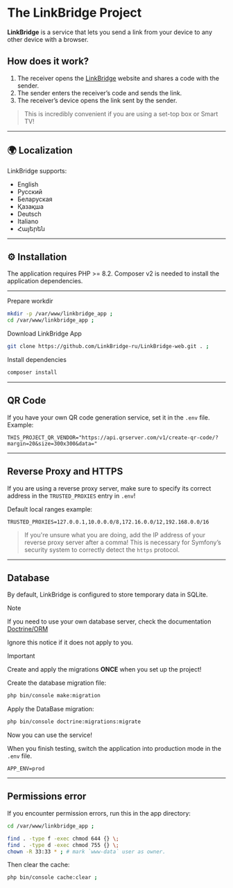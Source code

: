 # The LinkBridge Project

**LinkBridge** is a service that lets you send a link from your device to any other device with a browser.

## How does it work?

1. The receiver opens the [LinkBridge](https://LinkBridge.ru) website and shares a code with the sender.
2. The sender enters the receiver’s code and sends the link.
3. The receiver’s device opens the link sent by the sender.

> This is incredibly convenient if you are using a set-top box or Smart TV!

---

## 🌍 Localization

LinkBridge supports:

- English
- Русский
- Беларуская
- Қазақша
- Deutsch
- Italiano
- Հայերեն

---

## ⚙️ Installation

The application requires PHP >= 8.2.
Composer v2 is needed to install the application dependencies.

---

Prepare workdir

```bash
mkdir -p /var/www/linkbridge_app ;
cd /var/www/linkbridge_app ;
```

Download LinkBridge App

```bash
git clone https://github.com/LinkBridge-ru/LinkBridge-web.git . ;
```

Install dependencies

```bash
composer install
```

---

## QR Code

If you have your own QR code generation service, set it in the `.env` file. Example:

```dotenv
THIS_PROJECT_QR_VENDOR="https://api.qrserver.com/v1/create-qr-code/?margin=20&size=300x300&data="
```

---

## Reverse Proxy and HTTPS

If you are using a reverse proxy server,
make sure to specify its correct address in the `TRUSTED_PROXIES` entry in `.env`!

Default local ranges example:

```dotenv
TRUSTED_PROXIES=127.0.0.1,10.0.0.0/8,172.16.0.0/12,192.168.0.0/16
```

> If you're unsure what you are doing, add the IP address of your reverse proxy server after a comma!
> This is necessary for Symfony’s security system to correctly detect the `https` protocol.

---

## Database

By default, LinkBridge is configured to store temporary data in SQLite.

> [!NOTE]
> If you need to use your own database server, check the documentation
> [Doctrine/ORM](https://www.doctrine-project.org/projects/doctrine-dbal/en/latest/reference/configuration.html#connecting-using-a-url)
>
> Ignore this notice if it does not apply to you.

> [!IMPORTANT]
> Create and apply the migrations **ONCE** when you set up the project!

Create the database migration file:

```bash
php bin/console make:migration
```

Apply the DataBase migration:

```bash
php bin/console doctrine:migrations:migrate
```

Now you can use the service!

When you finish testing, switch the application into production mode in the `.env` file.

```dotenv
APP_ENV=prod
```

---

## Permissions error

If you encounter permission errors, run this in the app directory:

```bash
cd /var/www/linkbridge_app ;

find . -type f -exec chmod 644 {} \;
find . -type d -exec chmod 755 {} \;
chown -R 33:33 * ; # mark `www-data` user as owner.
```

Then clear the cache:

```bash
php bin/console cache:clear ;
```
